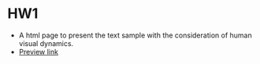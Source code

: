 # HW1
- A html page to present the text sample with the consideration of human visual dynamics.
- [Preview link](https://htmlpreview.github.io/?https://github.com/ruby50082/Multimedia/blob/master/hw1/hw1.html)

